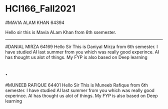 # HCI166_Fall2021

#MAVIA ALAM KHAN  64394 

Hello sir this is Mavia ALam Khan from 6th ssemester.

------------------------------------------------------------------------------------------------------------------------
#DANIAL MIRZA     64169 
Hello Sir This is Daniyal Mirza from 6th semester.
I have studied AI last summer from you which was really good experince.
AI has thought us alot of things.
My FYP is also based on Deep learning




.
---------------------------------------------------------------------------------------------------------------------------

#MUNEEB RAFIQUE  64401
Hello Sir This is Muneeb Rafique from 6th semester.
I have studied AI last summer from you which was really good experince.
AI has thought us alot of things.
My FYP is also based on Deep learning
